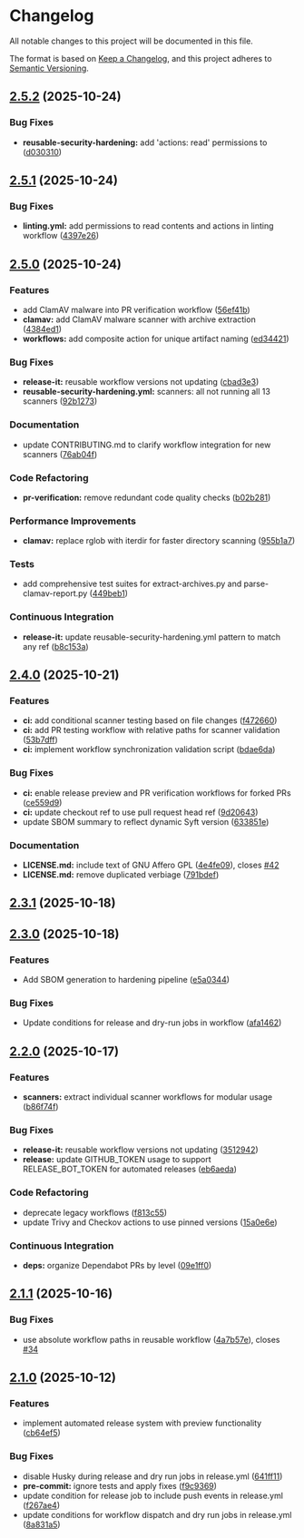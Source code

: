 # Changelog

All notable changes to this project will be documented in this file.

The format is based on [Keep a Changelog](https://keepachangelog.com/en/1.0.0/),
and this project adheres to [Semantic Versioning](https://semver.org/spec/v2.0.0.html).



## [2.5.2](https://github.com/huntridge-labs/hardening-workflows/compare/2.5.1...2.5.2) (2025-10-24)

### Bug Fixes

* **reusable-security-hardening:** add 'actions: read' permissions to ([d030310](https://github.com/huntridge-labs/hardening-workflows/commit/d030310b6b2423b31ca4ce17305b7c0d0e1ffff3))

## [2.5.1](https://github.com/huntridge-labs/hardening-workflows/compare/2.5.0...2.5.1) (2025-10-24)

### Bug Fixes

* **linting.yml:** add permissions to read contents and actions in linting workflow ([4397e26](https://github.com/huntridge-labs/hardening-workflows/commit/4397e26e99f32985de45bd193a77f507916494fa))

## [2.5.0](https://github.com/huntridge-labs/hardening-workflows/compare/2.4.0...2.5.0) (2025-10-24)

### Features

* add ClamAV malware into PR verification workflow ([56ef41b](https://github.com/huntridge-labs/hardening-workflows/commit/56ef41b76988800fb96092795507661228744b41))
* **clamav:** add ClamAV malware scanner with archive extraction ([4384ed1](https://github.com/huntridge-labs/hardening-workflows/commit/4384ed1d664873bef03c4a55930bbd0aa9904f55))
* **workflows:** add composite action for unique artifact naming ([ed34421](https://github.com/huntridge-labs/hardening-workflows/commit/ed34421f19a53b3d598e68b6f8b5c32e08890a22))

### Bug Fixes

* **release-it:** reusable workflow versions not updating ([cbad3e3](https://github.com/huntridge-labs/hardening-workflows/commit/cbad3e35b84ee44e3be90266f5318ce1875fcf20))
* **reusable-security-hardening.yml:** scanners: all not running all 13 scanners ([92b1273](https://github.com/huntridge-labs/hardening-workflows/commit/92b1273170b780790134aec4b50447bdcfaaf63a))

### Documentation

* update CONTRIBUTING.md to clarify workflow integration for new scanners ([76ab04f](https://github.com/huntridge-labs/hardening-workflows/commit/76ab04fc1311783f6eb871b3a2c56d4cf578bb75))

### Code Refactoring

* **pr-verification:** remove redundant code quality checks ([b02b281](https://github.com/huntridge-labs/hardening-workflows/commit/b02b28195b622f5c541f4d58351cce0d1a453c4f))

### Performance Improvements

* **clamav:** replace rglob with iterdir for faster directory scanning ([955b1a7](https://github.com/huntridge-labs/hardening-workflows/commit/955b1a7a023b992d0a3d6d202ee064c442734e62))

### Tests

* add comprehensive test suites for extract-archives.py and parse-clamav-report.py ([449beb1](https://github.com/huntridge-labs/hardening-workflows/commit/449beb170f8dfbc50cd6b564d9985cf21867a995))

### Continuous Integration

* **release-it:** update reusable-security-hardening.yml pattern to match any ref ([b8c153a](https://github.com/huntridge-labs/hardening-workflows/commit/b8c153a1ee07f902c15c0c3470400bc978b7e0a8))

## [2.4.0](https://github.com/huntridge-labs/hardening-workflows/compare/2.3.1...2.4.0) (2025-10-21)

### Features

* **ci:** add conditional scanner testing based on file changes ([f472660](https://github.com/huntridge-labs/hardening-workflows/commit/f47266093d4fc77b5f837095fb415d0d86ed35fc))
* **ci:** add PR testing workflow with relative paths for scanner validation ([53b7dff](https://github.com/huntridge-labs/hardening-workflows/commit/53b7dffa69d380ab221101b8712fa6ea4471884e))
* **ci:** implement workflow synchronization validation script ([bdae6da](https://github.com/huntridge-labs/hardening-workflows/commit/bdae6da6db5ef3429f3889ff9a16e3a1f165cfe7))

### Bug Fixes

* **ci:** enable release preview and PR verification workflows for forked PRs ([ce559d9](https://github.com/huntridge-labs/hardening-workflows/commit/ce559d9aed9cc98659ffb50f7d1b0aeee8faf743))
* **ci:** update checkout ref to use pull request head ref ([9d20643](https://github.com/huntridge-labs/hardening-workflows/commit/9d206434010e84ea402b952a5e8b06649562a63b))
* update SBOM summary to reflect dynamic Syft version ([633851e](https://github.com/huntridge-labs/hardening-workflows/commit/633851e34da4e26453c6fd10d3569487261e2a5d))

### Documentation

* **LICENSE.md:** include text of GNU Affero GPL ([4e4fe09](https://github.com/huntridge-labs/hardening-workflows/commit/4e4fe09732b9e435157a1b99af22810d92aca397)), closes [#42](https://github.com/huntridge-labs/hardening-workflows/issues/42)
* **LICENSE.md:** remove duplicated verbiage ([791bdef](https://github.com/huntridge-labs/hardening-workflows/commit/791bdefbceef907c70173004a88d46782f33ebd7))

## [2.3.1](https://github.com/huntridge-labs/hardening-workflows/compare/2.3.0...2.3.1) (2025-10-18)

## [2.3.0](https://github.com/huntridge-labs/hardening-workflows/compare/2.2.0...2.3.0) (2025-10-18)

### Features

* Add SBOM generation to hardening pipeline ([e5a0344](https://github.com/huntridge-labs/hardening-workflows/commit/e5a03444c3b76dbf797f131d0ef0dc0bc34f54cd))

### Bug Fixes

* Update conditions for release and dry-run jobs in workflow ([afa1462](https://github.com/huntridge-labs/hardening-workflows/commit/afa1462e7b71a0b6435fddfbc0d76c6604e22186))

## [2.2.0](https://github.com/huntridge-labs/hardening-workflows/compare/2.1.1...2.2.0) (2025-10-17)

### Features

* **scanners:** extract individual scanner workflows for modular usage ([b86f74f](https://github.com/huntridge-labs/hardening-workflows/commit/b86f74fca6006814a52d8703c165326d6d0509fa))

### Bug Fixes

* **release-it:** reusable workflow versions not updating ([3512942](https://github.com/huntridge-labs/hardening-workflows/commit/351294269239c7f8844c3fdf8a2df1e0f63a8be0))
* **release:** update GITHUB_TOKEN usage to support RELEASE_BOT_TOKEN for automated releases ([eb6aeda](https://github.com/huntridge-labs/hardening-workflows/commit/eb6aeda2427e20e44e6e2bc78661fe0c7e6568b8))

### Code Refactoring

* deprecate legacy workflows ([f813c55](https://github.com/huntridge-labs/hardening-workflows/commit/f813c5506cfefbc2278f7a37a41b647a7b08be79))
* update Trivy and Checkov actions to use pinned versions ([15a0e6e](https://github.com/huntridge-labs/hardening-workflows/commit/15a0e6efbf9cc180f2c3f213f42a92204e880617))

### Continuous Integration

* **deps:** organize Dependabot PRs by level ([09e1ff0](https://github.com/huntridge-labs/hardening-workflows/commit/09e1ff0d9764d769198bed0fd3820490dc0ab37e))

## [2.1.1](https://github.com/huntridge-labs/hardening-workflows/compare/2.1.0...2.1.1) (2025-10-16)

### Bug Fixes

* use absolute workflow paths in reusable workflow ([4a7b57e](https://github.com/huntridge-labs/hardening-workflows/commit/4a7b57eb48a6b431c1f4b4b40a901bf47a072dd9)), closes [#34](https://github.com/huntridge-labs/hardening-workflows/issues/34)

## [2.1.0](https://github.com/huntridge-labs/hardening-workflows/compare/2.0.0...2.1.0) (2025-10-12)

### Features

* implement automated release system with preview functionality ([cb64ef5](https://github.com/huntridge-labs/hardening-workflows/commit/cb64ef57a9ae9686c99eac4c1a059a3e7032ff30))

### Bug Fixes

* disable Husky during release and dry run jobs in release.yml ([641ff11](https://github.com/huntridge-labs/hardening-workflows/commit/641ff119e5288ff3196afb19092a56263e906376))
* **pre-commit:** ignore tests and apply fixes ([f9c9369](https://github.com/huntridge-labs/hardening-workflows/commit/f9c9369cad6db460549d9e2e2dd2f02e8cbe4db3))
* update condition for release job to include push events in release.yml ([f267ae4](https://github.com/huntridge-labs/hardening-workflows/commit/f267ae49fffc017439524f728199760bab2c8fa2))
* update conditions for workflow dispatch and dry run jobs in release.yml ([8a831a5](https://github.com/huntridge-labs/hardening-workflows/commit/8a831a5da8df73def731185c10d7d0fdfb04bd90))
